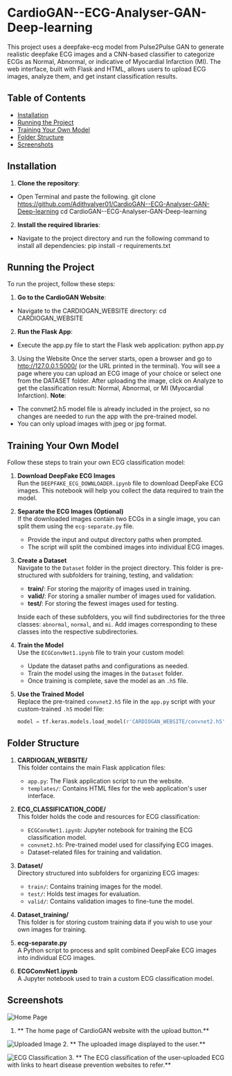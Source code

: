 # CardioGAN--ECG-Analyser-GAN-Deep-learning
 This project uses a deepfake-ecg model from Pulse2Pulse GAN to generate realistic deepfake ECG images and a CNN-based classifier to categorize ECGs as Normal, Abnormal, or indicative of Myocardial Infarction (MI). The web interface, built with Flask and HTML, allows users to upload ECG images, analyze them, and get instant classification results.

## Table of Contents
- [Installation](#installation)
- [Running the Project](#running-the-project)
- [Training Your Own Model](#training-your-own-model)
- [Folder Structure](#folder-structure)
- [Screenshots](#screenshots)

## Installation

1. **Clone the repository**:
- Open Terminal and paste the following.
    git clone https://github.com/AdithyaIyer01/CardioGAN--ECG-Analyser-GAN-Deep-learning
    cd CardioGAN--ECG-Analyser-GAN-Deep-learning

2. **Install the required libraries**: 
- Navigate to the project directory and run the following command to install all dependencies:
    pip install -r requirements.txt

## Running the Project

To run the project, follow these steps:

1. **Go to the CardioGAN Website**:
 - Navigate to the CARDIOGAN_WEBSITE directory:
    cd CARDIOGAN_WEBSITE
2. **Run the Flask App**:
 - Execute the app.py file to start the Flask web application:
    python app.py
3. Using the Website
  Once the server starts, open a browser and go to http://127.0.0.1:5000/ (or the URL printed in the terminal). 
  You will see a page where you can upload an ECG image of your choice or select one from the DATASET folder.
  After uploading the image, click on Analyze to get the classification result: Normal, Abnormal, or MI (Myocardial Infarction).
**Note**:
 - The convnet2.h5 model file is already included in the project, so no changes are needed to run the app with the pre-trained model.
 - You can only upload images with jpeg or jpg format.

## Training Your Own Model

Follow these steps to train your own ECG classification model:

1. **Download DeepFake ECG Images**  
   Run the `DEEPFAKE_ECG_DOWNLOADER.ipynb` file to download DeepFake ECG images. This notebook will help you collect the data required to train the model.

2. **Separate the ECG Images (Optional)**  
   If the downloaded images contain two ECGs in a single image, you can split them using the `ecg-separate.py` file.  
   - Provide the input and output directory paths when prompted.  
   - The script will split the combined images into individual ECG images.

3. **Create a Dataset**  
   Navigate to the `Dataset` folder in the project directory. This folder is pre-structured with subfolders for training, testing, and validation:  
   - **train/**: For storing the majority of images used in training.  
   - **valid/**: For storing a smaller number of images used for validation.  
   - **test/**: For storing the fewest images used for testing.  

   Inside each of these subfolders, you will find subdirectories for the three classes: `abnormal`, `normal`, and `mi`. Add images corresponding to these classes into the respective subdirectories.

4. **Train the Model**  
   Use the `ECGConvNet1.ipynb` file to train your custom model:  
   - Update the dataset paths and configurations as needed.  
   - Train the model using the images in the `Dataset` folder.  
   - Once training is complete, save the model as an `.h5` file.

5. **Use the Trained Model**  
   Replace the pre-trained `convnet2.h5` file in the `app.py` script with your custom-trained `.h5` model file:  
   ```python
   model = tf.keras.models.load_model(r'CARDIOGAN_WEBSITE/convnet2.h5')


## Folder Structure

1. **CARDIOGAN_WEBSITE/**  
   This folder contains the main Flask application files:
   - `app.py`: The Flask application script to run the website.
   - `templates/`: Contains HTML files for the web application's user interface.

2. **ECG_CLASSIFICATION_CODE/**  
   This folder holds the code and resources for ECG classification:
   - `ECGConvNet1.ipynb`: Jupyter notebook for training the ECG classification model.
   - `convnet2.h5`: Pre-trained model used for classifying ECG images.
   - Dataset-related files for training and validation.

3. **Dataset/**  
   Directory structured into subfolders for organizing ECG images:
   - `train/`: Contains training images for the model.
   - `test/`: Holds test images for evaluation.
   - `valid/`: Contains validation images to fine-tune the model.

4. **Dataset_training/**  
   This folder is for storing custom training data if you wish to use your own images for training.

5. **ecg-separate.py**  
   A Python script to process and split combined DeepFake ECG images into individual ECG images.

6. **ECGConvNet1.ipynb**  
   A Jupyter notebook used to train a custom ECG classification model.


## Screenshots

![Home Page](Images/Screenshot%202024-06-11%20204453.png)
1. ** The home page of CardioGAN website with the upload button.**

![Uploaded Image](Images/Screenshot%202024-06-11%20204609.png)
2. ** The uploaded image displayed to the user.**

![ECG Classification](Images/Screenshot%202024-06-11%20204708.png)
3. ** The ECG classification of the user-uploaded ECG with links to heart disease prevention websites to refer.**

